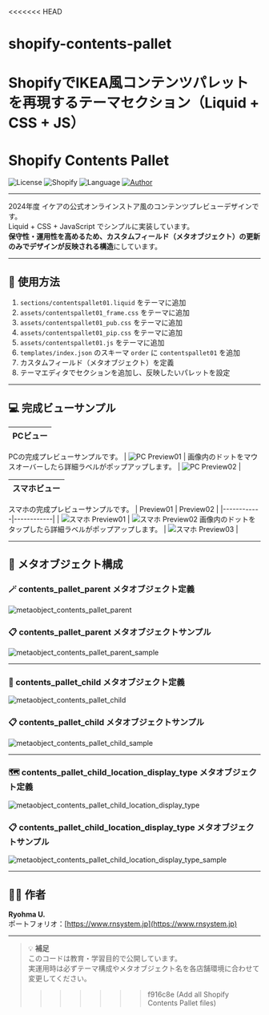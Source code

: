 <<<<<<< HEAD
# shopify-contents-pallet
ShopifyでIKEA風コンテンツパレットを再現するテーマセクション（Liquid + CSS + JS）
=======
# Shopify Contents Pallet

![License](https://img.shields.io/badge/license-MIT-blue.svg)
![Shopify](https://img.shields.io/badge/platform-Shopify-96bf48)
![Language](https://img.shields.io/badge/code-Liquid%20%2B%20CSS%20%2B%20JS-orange)
[![Author](https://img.shields.io/badge/author-RyohmaU-lightgrey)](https://rnsystem.jp)

---

2024年度 イケアの公式オンラインストア風のコンテンツプレビューデザインです。  
Liquid + CSS + JavaScript でシンプルに実装しています。  
**保守性・運用性を高めるため、カスタムフィールド（メタオブジェクト）の更新のみでデザインが反映される構造**にしています。

---

## 🚀 使用方法

1. `sections/contentspallet01.liquid` をテーマに追加  
2. `assets/contentspallet01_frame.css` をテーマに追加  
3. `assets/contentspallet01_pub.css` をテーマに追加  
4. `assets/contentspallet01_pip.css` をテーマに追加  
5. `assets/contentspallet01.js` をテーマに追加  
6. `templates/index.json` のスキーマ `order` に `contentspallet01` を追加  
7. カスタムフィールド（メタオブジェクト）を定義  
8. テーマエディタでセクションを追加し、反映したいパレットを設定

---

## 💻 完成ビューサンプル

| PCビュー |
|-----------|
PCの完成プレビューサンプルです。
| ![PC Preview01](images/sample_pc.jpg) |
画像内のドットをマウスオーバーしたら詳細ラベルがポップアップします。
| ![PC Preview02](images/sample_pc02.jpg) |

| スマホビュー |
|-----------|
スマホの完成プレビューサンプルです。
| Preview01 | Preview02 |
|------------|------------|
| ![スマホ Preview01](images/sample_sm01.jpg) | ![スマホ Preview02](images/sample_sm02.jpg) 
画像内のドットをタップしたら詳細ラベルがポップアップします。
| ![スマホ Preview03](images/sample_sm03.jpg) |

---

## 🧩 メタオブジェクト構成

### 🪄 contents_pallet_parent メタオブジェクト定義
![metaobject_contents_pallet_parent](images/metaobject_contents_pallet_parent.jpg)

### 📋 contents_pallet_parent メタオブジェクトサンプル
![metaobject_contents_pallet_parent_sample](images/metaobject_contents_pallet_parent_sample.jpg)

---

### 🧩 contents_pallet_child メタオブジェクト定義
![metaobject_contents_pallet_child](images/metaobject_contents_pallet_child.jpg)

### 📋 contents_pallet_child メタオブジェクトサンプル
![metaobject_contents_pallet_child_sample](images/metaobject_contents_pallet_child_sample.jpg)

---

### 🗺️ contents_pallet_child_location_display_type メタオブジェクト定義
![metaobject_contents_pallet_child_location_display_type](images/metaobject_contents_pallet_child_location_display_type.jpg)

### 📋 contents_pallet_child_location_display_type メタオブジェクトサンプル
![metaobject_contents_pallet_child_location_display_type_sample](images/metaobject_contents_pallet_child_location_display_type_sample.jpg)

---

## 🧑‍💻 作者

**Ryohma U.**  
ポートフォリオ：[https://www.rnsystem.jp](https://www.rnsystem.jp)

---

> 💡 **補足**  
> このコードは教育・学習目的で公開しています。  
> 実運用時は必ずテーマ構成やメタオブジェクト名を各店舗環境に合わせて変更してください。
>>>>>>> f916c8e (Add all Shopify Contents Pallet files)
